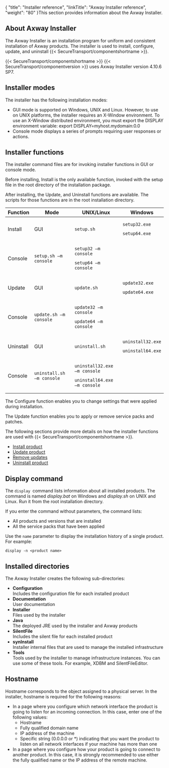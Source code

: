 {
    "title": "Installer reference",
    "linkTitle": "Axway Installer reference",
    "weight": "80"
}This section provides information about the Axway Installer.

## About Axway Installer

The Axway Installer is an installation program for uniform and consistent installation of Axway products. The installer is used to install, configure, update, and uninstall {{< SecureTransport/componentshortname  >}}.

{{< SecureTransport/componentshortname  >}} {{< SecureTransport/componentversion  >}} uses Axway Installer version 4.10.6 SP7.

## Installer modes

The installer has the following installation modes:

-   GUI mode is supported on Windows, UNIX and Linux. However, to use on UNIX platforms, the installer requires an X-Window environment. To use an X-Window distributed environment, you must export the DISPLAY environment variable: export DISPLAY=myhost.mydomain:0.0
-   Console mode displays a series of prompts requiring user responses or actions.

## Installer functions

The installer command files are for invoking installer functions in GUI or console mode.

Before installing, Install is the only available function, invoked with the setup file in the root directory of the installation package.

After installing, the Update, and Uninstall functions are available. The scripts for those functions are in the root installation directory.

<table>
   <thead>
      <tr>
<th class="TableStyle-SynchTableStyle_interop-HeadE-Column1-Header1">Function         </th>
<th class="TableStyle-SynchTableStyle_interop-HeadE-Column1-Header1">Mode         </th>
<th class="TableStyle-SynchTableStyle_interop-HeadE-Column1-Header1">UNIX/Linux         </th>
<th class="TableStyle-SynchTableStyle_interop-HeadD-Column1-Header1">Windows         </th>
      </tr>
   </thead>
   <tbody>
      <tr>
         <td>Install         </td>
         <td><p>GUI</p>         </td>
         <td><pre><code>setup.sh</code></pre>         </td>
         <td><pre><code>setup32.exe</code></pre>
<pre><code>setup64.exe</code></pre>         </td>
      </tr>
      <tr>
         <td>Console         </td>
         <td><pre><code>setup.sh –m console</code></pre>         </td>
         <td><pre><code>setup32 –m console</code></pre>
<pre><code>setup64 –m console</code></pre>         </td>
      </tr>
      <tr>
         <td>Update         </td>
         <td><p>GUI</p>         </td>
         <td><pre><code>update.sh</code></pre>         </td>
         <td><pre><code>update32.exe</code></pre>
<pre><code>update64.exe</code></pre>         </td>
      </tr>
      <tr>
         <td>Console         </td>
         <td><pre><code>update.sh –m console</code></pre>         </td>
         <td><pre><code>update32 –m console</code></pre>
<pre><code>update64 –m console</code></pre>         </td>
      </tr>
      <tr>
         <td>Uninstall         </td>
         <td><p>GUI</p>         </td>
         <td><pre><code>uninstall.sh</code></pre>         </td>
         <td><pre><code>uninstall32.exe</code></pre>
<pre><code>uninstall64.exe</code></pre>         </td>
      </tr>
      <tr>
         <td>Console         </td>
         <td><pre><code>uninstall.sh –m console</code></pre>         </td>
         <td><pre><code>uninstall32.exe –m console</code></pre>
<pre><code>uninstall64.exe –m console</code></pre>         </td>
      </tr>
   </tbody>
</table>

The Configure function enables you to change settings that were applied during installation.

The Update function enables you to apply or remove service packs and patches.

The following sections provide more details on how the installer functions are used with {{< SecureTransport/componentshortname  >}}.

-   [Install product](install)
-   [Update product](update)
-   [Remove updates](remove)
-   [Uninstall product](uninstall)

## Display command

The `display `command lists information about all installed products. The command is named *display.bat* on Windows and *display.sh* on UNIX and Linux. Run it from the root installation directory.

If you enter the command without parameters, the command lists:

-   All products and versions that are installed
-   All the service packs that have been applied

Use the `name` parameter to display the installation history of a single product. For example:

`display -n <product name>`

## Installed directories

The Axway Installer creates the following sub-directories:

-   **Configuration**  
    Includes the configuration file for each installed product
-   **Documentation**  
    User documentation
-   **Installer**  
    Files used by the installer
-   **Java**  
    The deployed JRE used by the installer and Axway products
-   **SilentFile**  
    Includes the silent file for each installed product
-   **synInstall**  
    Installer internal files that are used to manage the installed infrastructure
-   **Tools**  
    Tools used by the installer to manage infrastructure instances. You can use some of these tools. For example, XDBM and SilentFileEditor.

## Hostname

Hostname corresponds to the object assigned to a physical server. In the installer, hostname is required for the following reasons:

-   In a page where you configure which network interface the product is going to listen for an incoming connection. In this case, enter one of the following values:
    -   Hostname
    -   Fully qualified domain name
    -   IP address of the machine
    -   Specific string (0.0.0.0 or \*) indicating that you want the product to listen on all network interfaces if your machine has more than one
-   In a page where you configure how your product is going to connect to another product. In this case, it is strongly recommended to use either the fully qualified name or the IP address of the remote machine.
